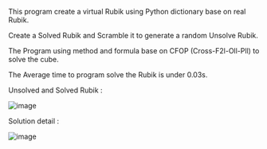 This program create a virtual Rubik using Python dictionary base on real Rubik.

Create a Solved Rubik and Scramble it to generate a random Unsolve Rubik.

The Program using method and formula base on CFOP (Cross-F2l-Oll-Pll) to solve the cube.

The Average time to program solve the Rubik is under 0.03s.

Unsolved and Solved Rubik :

![image](https://user-images.githubusercontent.com/73298009/122664691-25f13e00-d1cd-11eb-9321-698daedbb92c.png)

Solution detail :

![image](https://user-images.githubusercontent.com/73298009/122665043-330f2c80-d1cf-11eb-8b42-2ee176a8c670.png)
